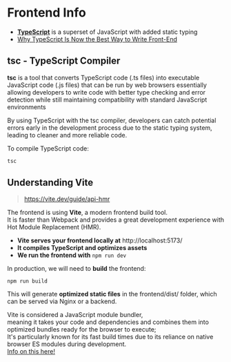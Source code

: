 
# Frontend Info

- [**TypeScript**](https://www.typescriptlang.org/) is a superset of JavaScript with added static typing
- [Why TypeScript Is Now the Best Way to Write Front-End](https://ankitakapoor23.medium.com/why-typescript-is-now-the-best-way-to-write-front-end-dbc0ba491ed2)


## tsc - TypeScript Compiler

**tsc** is a tool that converts TypeScript code (.ts files) into executable JavaScript code (.js files) that can be run by web browsers 
essentially allowing developers to write code with better type checking and error detection 
while still maintaining compatibility with standard JavaScript environments

By using TypeScript with the tsc compiler, 
developers can catch potential errors early in the development process due to the static typing system, 
leading to cleaner and more reliable code. 

To compile TypeScript code:
```bash
tsc
```


## Understanding Vite

> https://vite.dev/guide/api-hmr


The frontend is using **Vite**, a modern frontend build tool.  
It is faster than Webpack and provides a great development experience with Hot Module Replacement (HMR).

- **Vite serves your frontend locally at** http://localhost:5173/
- **It compiles TypeScript and optimizes assets**
- **We run the frontend with** `npm run dev`

In production, we will need to **build** the frontend:
```
npm run build
```

This will generate **optimized static files** in the frontend/dist/ folder, 
which can be served via Nginx or a backend.


Vite is considered a JavaScript module bundler, \
meaning it takes your code and dependencies and combines them into optimized bundles ready for the browser to execute; \
It's particularly known for its fast build times due to its reliance on native browser ES modules during development. \
[Info on this here!](https://www.axelerant.com/blog/vite-vs-webpack-the-best-react-bundler#:~:text=Vite%20JS%20is%20a%20very,up%20compilation%2C%20especially%20during%20development.)

